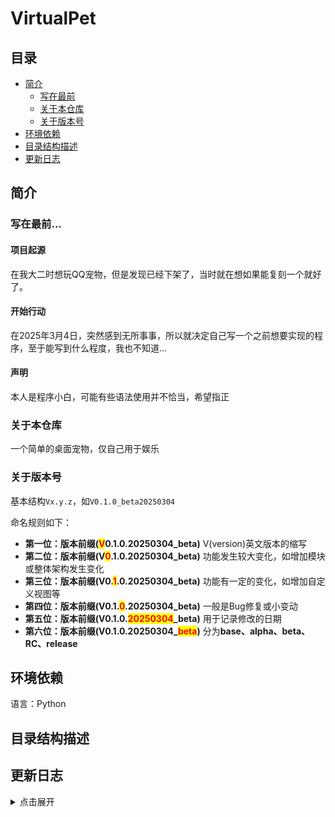 # VirtualPet

## 目录

* [简介](#简介)
  * [写在最前](#写在最前)
  * [关于本仓库](#关于本仓库)
  * [关于版本号](#关于版本号)
* [环境依赖](#环境依赖)
* [目录结构描述](#目录结构描述)
* [更新日志](#更新日志)

## 简介
### 写在最前...

#### 项目起源

在我大二时想玩QQ宠物，但是发现已经下架了，当时就在想如果能复刻一个就好了。

#### 开始行动

在2025年3月4日，突然感到无所事事，所以就决定自己写一个之前想要实现的程序，至于能写到什么程度，我也不知道...

#### 声明

本人是程序小白，可能有些语法使用并不恰当，希望指正

### 关于本仓库

一个简单的桌面宠物，仅自己用于娱乐

### 关于版本号
基本结构`Vx.y.z`，如`V0.1.0_beta20250304`

命名规则如下：
- **第一位：版本前缀(<span style="color:red;background-color:yellow">V</span>0.1.0.20250304_beta)**
V(version)英文版本的缩写
- **第二位：版本前缀(V<span style="color:red;background-color:yellow">0</span>.1.0.20250304_beta)**
功能发生较大变化，如增加模块或整体架构发生变化
- **第三位：版本前缀(V0.<span style="color:red;background-color:yellow">1</span>.0.20250304_beta)**
功能有一定的变化，如增加自定义视图等
- **第四位：版本前缀(V0.1.<span style="color:red;background-color:yellow">0</span>.20250304_beta)**
一般是Bug修复或小变动
- **第五位：版本前缀(V0.1.0.<span style="color:red;background-color:yellow">20250304</span>_beta)**
用于记录修改的日期
- **第六位：版本前缀(V0.1.0.20250304_<span style="color:red;background-color:yellow">beta</span>)**
分为**base、alpha、beta、RC、release**

## 环境依赖

语言：Python

## 目录结构描述

## 更新日志
<details>
<summary>点击展开</summary>

> V0.2.0.20250307_base
> - 目前功能与存在问题 
>  - 1. 挂机系统：每1分钟获得1经验
>  - 2. 可以使用文件喂养宠物 `Bug: 文件夹喂养会出现报错`
>  - 3. 可以读取上次关闭的地方，下次启动从此处启动 `Bug: 需要正常关闭，强制关闭无法保存数据`
>  - 4. <span style="color:red;background-color:yellow">鼠标悬停宠物可以显示状态条，离开时渐变消失</span> `Bug: 有时无法正常显示`
>  - 5. 目前可以显示gif宠物 `Sug: 使用的别人的图，需要自己再做一个`
> - 未来计划
>  - 1. 增加经验系统，学习系统，打工系统
>  - 2. 接入AI
>  - 3. 增加小游戏
>
>
> V0.2.0.20250306_base
> - <span style="color:red;background-color:yellow">更改代码模式，使用MVP（Model-View-Presenter）设置模式，将UI与数据分离。</span>
> - <span style="color:red;background-color:yellow">整理了部分学习科目、工作和娱乐项目，设定他们的需求、精力和消耗。</span>
> - 目前功能与存在问题
>  - 1. 可以使用文件喂养宠物 `Bug: 文件夹喂养会出现报错`
>  - 2. 退出记忆上次位置 `Bug: 需要正常关闭，强制关闭无法保存数据`
>  - 3. 挂机系统：每1分钟获得1经验 <span style="color:red;background-color:yellow">~~`Bug: 运行挂机系统会立马获得1经验`~~</span>
>  - 4. 可以显示状态条，`Sug: 可以改成消失的时候渐变`
>  - 5. 目前可以显示gif宠物 `Sug: 使用的别人的图，需要自己再做一个`
> - 未来计划
>  - 1. 增加经验系统，学习系统，打工系统
>  - 2. 接入AI
>  - 3. 增加小游戏
>
>
> V0.1.1.20250305_base
> - 目前功能与存在问题
>  - 1. 可以使用文件喂养宠物 `Bug: 文件夹喂养会出现报错`
>  - 2. 可以读取上次关闭的地方，下次启动从此处启动 `Bug: 需要正常关闭，强制关闭无法保存数据`
>  - 3. <span style="color:red;background-color:yellow">挂机系统：每1分钟获得1经验</span> `Bug: 运行挂机系统会立马获得1经验`
>  - 4. 可以显示状态条，`Sug: 可以改成消失的时候渐变`
>  - 5. 目前可以显示gif宠物 `Sug: 使用的别人的图，需要自己再做一个`
> - 未来计划
>  - 1. 增加经验系统，学习系统，打工系统
>  - 2. 接入AI
>  - 3. 增加小游戏
>
>
> V0.1.0.20250304_base
> - 目前功能与存在问题
>  - 1. 可以使用文件喂养宠物，`bug:文件夹喂养会出现报错`
>  - 2. 可以读取上次关闭的地方，下次启动从此处启动，`bug: 需要正常关闭，强制关闭无法保存数据`
>  - 3. 可以显示状态条，`sug: 可以改成消失的时候渐变`
>  - 4. 目前可以显示gif宠物，`sug: 使用的别人的图，需要自己再做一个`
> - 未来计划
>  - 1. 增加经验系统，学习系统，打工系统
>  - 2. 接入AI
>  - 3. 增加小游戏
>
>
</details>
